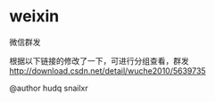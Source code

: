 weixin
======

微信群发


根据以下链接的修改了一下，可进行分组查看，群发
http://download.csdn.net/detail/wuche2010/5639735

@author hudq snailxr

